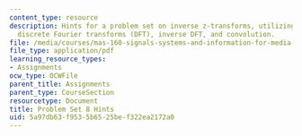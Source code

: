 ```yaml
---
content_type: resource
description: Hints for a problem set on inverse z-transforms, utilizing the z-transform,
  discrete Fourier transforms (DFT), inverse DFT, and convolution.
file: /media/courses/mas-160-signals-systems-and-information-for-media-technology-fall-2007/5a97db63f9535b6525bef322ea2172a0_ps8_hints.pdf
file_type: application/pdf
learning_resource_types:
- Assignments
ocw_type: OCWFile
parent_title: Assignments
parent_type: CourseSection
resourcetype: Document
title: Problem Set 8 Hints
uid: 5a97db63-f953-5b65-25be-f322ea2172a0
---
```

